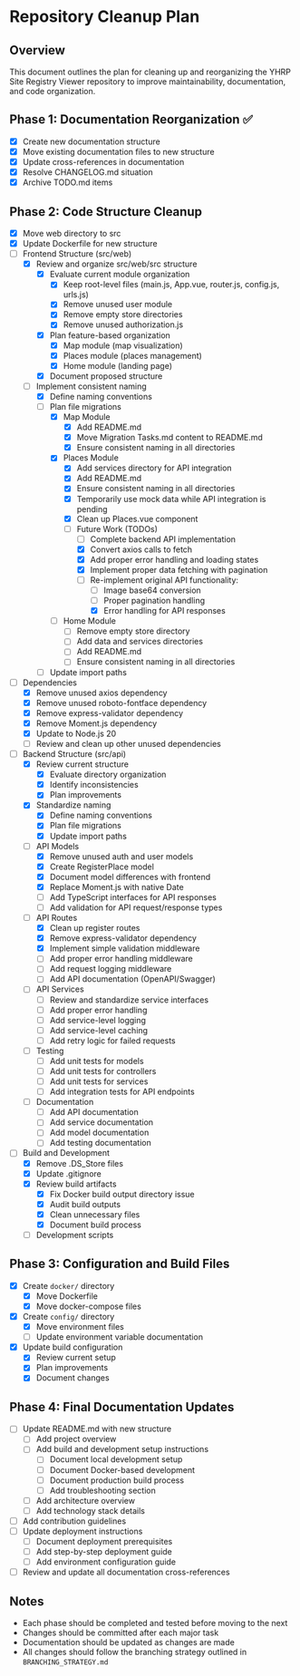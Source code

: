 # Repository Cleanup Plan

## Overview

This document outlines the plan for cleaning up and reorganizing the YHRP Site Registry Viewer repository to improve maintainability, documentation, and code organization.

## Phase 1: Documentation Reorganization ✅

- [x] Create new documentation structure
- [x] Move existing documentation files to new structure
- [x] Update cross-references in documentation
- [x] Resolve CHANGELOG.md situation
- [x] Archive TODO.md items

## Phase 2: Code Structure Cleanup

- [x] Move web directory to src
- [x] Update Dockerfile for new structure
- [ ] Frontend Structure (src/web)
  - [x] Review and organize src/web/src structure
    - [x] Evaluate current module organization
      - [x] Keep root-level files (main.js, App.vue, router.js, config.js, urls.js)
      - [x] Remove unused user module
      - [x] Remove empty store directories
      - [x] Remove unused authorization.js
    - [x] Plan feature-based organization
      - [x] Map module (map visualization)
      - [x] Places module (places management)
      - [x] Home module (landing page)
    - [x] Document proposed structure
  - [ ] Implement consistent naming
    - [x] Define naming conventions
    - [ ] Plan file migrations
      - [x] Map Module
        - [x] Add README.md
        - [x] Move Migration Tasks.md content to README.md
        - [x] Ensure consistent naming in all directories
      - [x] Places Module
        - [x] Add services directory for API integration
        - [x] Add README.md
        - [x] Ensure consistent naming in all directories
        - [x] Temporarily use mock data while API integration is pending
        - [x] Clean up Places.vue component
        - [ ] Future Work (TODOs)
          - [ ] Complete backend API implementation
          - [x] Convert axios calls to fetch
          - [x] Add proper error handling and loading states
          - [x] Implement proper data fetching with pagination
          - [ ] Re-implement original API functionality:
            - [ ] Image base64 conversion
            - [ ] Proper pagination handling
            - [x] Error handling for API responses
      - [ ] Home Module
        - [ ] Remove empty store directory
        - [ ] Add data and services directories
        - [ ] Add README.md
        - [ ] Ensure consistent naming in all directories
    - [ ] Update import paths
- [ ] Dependencies
  - [x] Remove unused axios dependency
  - [x] Remove unused roboto-fontface dependency
  - [x] Remove express-validator dependency
  - [x] Remove Moment.js dependency
  - [x] Update to Node.js 20
  - [ ] Review and clean up other unused dependencies
- [ ] Backend Structure (src/api)
  - [x] Review current structure
    - [x] Evaluate directory organization
    - [x] Identify inconsistencies
    - [x] Plan improvements
  - [x] Standardize naming
    - [x] Define naming conventions
    - [x] Plan file migrations
    - [x] Update import paths
  - [ ] API Models
    - [x] Remove unused auth and user models
    - [x] Create RegisterPlace model
    - [x] Document model differences with frontend
    - [x] Replace Moment.js with native Date
    - [ ] Add TypeScript interfaces for API responses
    - [ ] Add validation for API request/response types
  - [ ] API Routes
    - [x] Clean up register routes
    - [x] Remove express-validator dependency
    - [x] Implement simple validation middleware
    - [ ] Add proper error handling middleware
    - [ ] Add request logging middleware
    - [ ] Add API documentation (OpenAPI/Swagger)
  - [ ] API Services
    - [ ] Review and standardize service interfaces
    - [ ] Add proper error handling
    - [ ] Add service-level logging
    - [ ] Add service-level caching
    - [ ] Add retry logic for failed requests
  - [ ] Testing
    - [ ] Add unit tests for models
    - [ ] Add unit tests for controllers
    - [ ] Add unit tests for services
    - [ ] Add integration tests for API endpoints
  - [ ] Documentation
    - [ ] Add API documentation
    - [ ] Add service documentation
    - [ ] Add model documentation
    - [ ] Add testing documentation
- [ ] Build and Development
  - [x] Remove .DS_Store files
  - [x] Update .gitignore
  - [x] Review build artifacts
    - [x] Fix Docker build output directory issue
    - [x] Audit build outputs
    - [x] Clean unnecessary files
    - [x] Document build process
  - [ ] Development scripts

## Phase 3: Configuration and Build Files

- [x] Create `docker/` directory
  - [x] Move Dockerfile
  - [x] Move docker-compose files
- [x] Create `config/` directory
  - [x] Move environment files
  - [ ] Update environment variable documentation
- [x] Update build configuration
  - [x] Review current setup
  - [x] Plan improvements
  - [x] Document changes

## Phase 4: Final Documentation Updates

- [ ] Update README.md with new structure
  - [ ] Add project overview
  - [ ] Add build and development setup instructions
    - [ ] Document local development setup
    - [ ] Document Docker-based development
    - [ ] Document production build process
    - [ ] Add troubleshooting section
  - [ ] Add architecture overview
  - [ ] Add technology stack details
- [ ] Add contribution guidelines
- [ ] Update deployment instructions
  - [ ] Document deployment prerequisites
  - [ ] Add step-by-step deployment guide
  - [ ] Add environment configuration guide
- [ ] Review and update all documentation cross-references

## Notes

- Each phase should be completed and tested before moving to the next
- Changes should be committed after each major task
- Documentation should be updated as changes are made
- All changes should follow the branching strategy outlined in `BRANCHING_STRATEGY.md`

